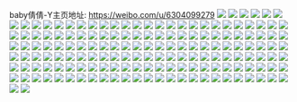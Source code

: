 baby倩倩-Y主页地址: https://weibo.com/u/6304099279 
![](https://wx4.sinaimg.cn/mw2000/006SDmcDly1h9kzoh1jfbj32dc2dcb2a.jpg) 
![](https://wx4.sinaimg.cn/mw2000/006SDmcDly1h9kzo9e41dj31kw2dcnpd.jpg) 
![](https://wx4.sinaimg.cn/mw2000/006SDmcDly1h9jupdi9ufj31o0280x6p.jpg) 
![](https://wx4.sinaimg.cn/mw2000/006SDmcDly1h9jupf5ve2j31o0280u0x.jpg) 
![](https://wx4.sinaimg.cn/mw2000/006SDmcDly1h5lojyxt0tj31nt27su0y.jpg) 
![](https://wx4.sinaimg.cn/mw2000/006SDmcDly1h5lok38jq8j31nt27snpe.jpg) 
![](https://wx4.sinaimg.cn/mw2000/006SDmcDly1h5lok1mepwj31o02807wj.jpg) 
![](https://wx4.sinaimg.cn/mw2000/006SDmcDly1h5lojx79pyj33402c0kjm.jpg) 
![](https://wx4.sinaimg.cn/mw2000/006SDmcDly1gz7mfstmtij31o0280x6p.jpg) 
![](https://wx4.sinaimg.cn/mw2000/006SDmcDly1gz7mftjcayj31o0280kjl.jpg) 
![](https://wx4.sinaimg.cn/mw2000/006SDmcDly1gz7mfu4t92j31o0280qv5.jpg) 
![](https://wx4.sinaimg.cn/mw2000/006SDmcDly1gz7mfux635j31o0280e81.jpg) 
![](https://wx4.sinaimg.cn/mw2000/006SDmcDly1gz2xev0cvgj32c0340kjp.jpg) 
![](https://wx4.sinaimg.cn/mw2000/006SDmcDly1gz2xew1jpyj31zo2vzx6q.jpg) 
![](https://wx4.sinaimg.cn/mw2000/006SDmcDly1gz2xex0lu4j32801o0e81.jpg) 
![](https://wx4.sinaimg.cn/mw2000/006SDmcDly1gz2xez2mo9j32801o0hdt.jpg) 
![](https://wx4.sinaimg.cn/mw2000/006SDmcDly1gz2xeygvt1j32801o0e81.jpg) 
![](https://wx4.sinaimg.cn/mw2000/006SDmcDly1gz0n68mupbj31400u0gw0.jpg) 
![](https://wx4.sinaimg.cn/mw2000/006SDmcDly1gz0n69ag92j30u00u0thh.jpg) 
![](https://wx4.sinaimg.cn/mw2000/006SDmcDly1gz0n67sv2aj30u0140qb0.jpg) 
![](https://wx4.sinaimg.cn/mw2000/006SDmcDly1gz0n67607uj30u00u0q7u.jpg) 
![](https://wx4.sinaimg.cn/mw2000/006SDmcDly1gz0n6a6iqej30u00u07fl.jpg) 
![](https://wx4.sinaimg.cn/mw2000/006SDmcDly1gz0n6asnvhj30u00u0gri.jpg) 
![](https://wx4.sinaimg.cn/mw2000/006SDmcDly1gz0n66ktplj31400u0wjh.jpg) 
![](https://wx4.sinaimg.cn/mw2000/006SDmcDly1gz0n6c1ecfj31400u045a.jpg) 
![](https://wx4.sinaimg.cn/mw2000/006SDmcDly1gxtotnpuq6j30u0140wkj.jpg) 
![](https://wx4.sinaimg.cn/mw2000/006SDmcDly1gxtoto4zp6j30u0140dmd.jpg) 
![](https://wx4.sinaimg.cn/mw2000/006SDmcDly1gxtotndm7gj30u01407az.jpg) 
![](https://wx4.sinaimg.cn/mw2000/006SDmcDly1gubvqm7nktj32801o07wh.jpg) 
![](https://wx4.sinaimg.cn/mw2000/006SDmcDly1gubvqx07o0j62c0340b2b02.jpg) 
![](https://wx4.sinaimg.cn/mw2000/006SDmcDly1gubvqyy11ej62c03407wh02.jpg) 
![](https://wx4.sinaimg.cn/mw2000/006SDmcDly1gubvr16scmj62c03401kx02.jpg) 
![](https://wx4.sinaimg.cn/mw2000/006SDmcDly1gubvqu0bjqj62c0340kjl02.jpg) 
![](https://wx4.sinaimg.cn/mw2000/006SDmcDly1gubvr3a8qlj62c0340hda02.jpg) 
![](https://wx4.sinaimg.cn/mw2000/006SDmcDly1gu87oq9rguj60u014048102.jpg) 
![](https://wx4.sinaimg.cn/mw2000/006SDmcDly1gu87osveljj60u014047t02.jpg) 
![](https://wx4.sinaimg.cn/mw2000/006SDmcDly1gu87ov3z96j60u0140gts02.jpg) 
![](https://wx4.sinaimg.cn/mw2000/006SDmcDly1gu87owggryj60u0140ai702.jpg) 
![](https://wx4.sinaimg.cn/mw2000/006SDmcDly1gu87oxnn1qj60u014046i02.jpg) 
![](https://wx4.sinaimg.cn/mw2000/006SDmcDly1gu87oytmsvj60u0140wnh02.jpg) 
![](https://wx4.sinaimg.cn/mw2000/006SDmcDly1gt8j78mg1rj32bc334npe.jpg) 
![](https://wx4.sinaimg.cn/mw2000/006SDmcDly1gt8j77kdmjj315o1rk1kx.jpg) 
![](https://wx4.sinaimg.cn/mw2000/006SDmcDly1gt51wp6mlaj333h33hu11.jpg) 
![](https://wx4.sinaimg.cn/mw2000/006SDmcDly1gt51wqaw60j31sc2dsx6q.jpg) 
![](https://wx4.sinaimg.cn/mw2000/006SDmcDly1gt51wrn6pzj3340340x6q.jpg) 
![](https://wx4.sinaimg.cn/mw2000/006SDmcDly1gsnas949pfj31900u0jy3.jpg) 
![](https://wx4.sinaimg.cn/mw2000/006SDmcDly1gsnasa8o1pj30u0191q89.jpg) 
![](https://wx4.sinaimg.cn/mw2000/006SDmcDly1gsnas7u9eyj30u0191jxs.jpg) 
![](https://wx4.sinaimg.cn/mw2000/006SDmcDly1gsnasbc1ymj31910u078v.jpg) 
![](https://wx4.sinaimg.cn/mw2000/006SDmcDly1gsnasd2jloj31910u0tgk.jpg) 
![](https://wx4.sinaimg.cn/mw2000/006SDmcDly1gsnasefbf5j31910u010i.jpg) 
![](https://wx4.sinaimg.cn/mw2000/006SDmcDly1grxva4b07xj30u01407c7.jpg) 
![](https://wx4.sinaimg.cn/mw2000/006SDmcDly1grxva4qvthj30u0140wn3.jpg) 
![](https://wx4.sinaimg.cn/mw2000/006SDmcDly1gr63kr2pyjj31sc2ds7wi.jpg) 
![](https://wx4.sinaimg.cn/mw2000/006SDmcDly1gr63ktif4wj33402c0hdv.jpg) 
![](https://wx4.sinaimg.cn/mw2000/006SDmcDly1gr63l83a6ij31400u07cg.jpg) 
![](https://wx4.sinaimg.cn/mw2000/006SDmcDly1gqzjqd3gitj31400u013h.jpg) 
![](https://wx4.sinaimg.cn/mw2000/006SDmcDly1gqzjqc7fgej31400u0ak1.jpg) 
![](https://wx4.sinaimg.cn/mw2000/006SDmcDly1gqzjqeg37dj30u0140k19.jpg) 
![](https://wx4.sinaimg.cn/mw2000/006SDmcDly1gqzjqfhww8j31400u04e4.jpg) 
![](https://wx4.sinaimg.cn/mw2000/006SDmcDly1gqek3zyax4j30u019013y.jpg) 
![](https://wx4.sinaimg.cn/mw2000/006SDmcDly1gq1nrvivvij31sc2dskjl.jpg) 
![](https://wx4.sinaimg.cn/mw2000/006SDmcDly1gq1nryx0ioj31sc2ds4qr.jpg) 
![](https://wx4.sinaimg.cn/mw2000/006SDmcDly1gq1ns0njzhj31sc2ds7wi.jpg) 
![](https://wx4.sinaimg.cn/mw2000/006SDmcDly1gq1ns3tsmrj31sc2dshdu.jpg) 
![](https://wx4.sinaimg.cn/mw2000/006SDmcDly1go0sd2w252j31o02801kx.jpg) 
![](https://wx4.sinaimg.cn/mw2000/006SDmcDly1gnzualeteaj31sg2dshdt.jpg) 
![](https://wx4.sinaimg.cn/mw2000/006SDmcDly1gnzuamm8xuj31sg2dsqv5.jpg) 
![](https://wx4.sinaimg.cn/mw2000/006SDmcDly1gnqz2uvxkwj31fu25s7wh.jpg) 
![](https://wx4.sinaimg.cn/mw2000/006SDmcDly1gnqz2u3wtaj31fu25snok.jpg) 
![](https://wx4.sinaimg.cn/mw2000/006SDmcDly1gnn700ydgpj31sg2dsnpd.jpg) 
![](https://wx4.sinaimg.cn/mw2000/006SDmcDly1gnn6zyhmmkj31sg2dsnpd.jpg) 
![](https://wx4.sinaimg.cn/mw2000/006SDmcDly1gnjkkv0k5uj32ds1sghdt.jpg) 
![](https://wx4.sinaimg.cn/mw2000/006SDmcDly1gnjkkvwkp4j31sg2dshdt.jpg) 
![](https://wx4.sinaimg.cn/mw2000/006SDmcDly1gnjkkwujlrj32c0340kjl.jpg) 
![](https://wx4.sinaimg.cn/mw2000/006SDmcDly1gn3rcyq30gj337k4tchdx.jpg) 
![](https://wx4.sinaimg.cn/mw2000/006SDmcDly1gn3rd85psaj322o340hdu.jpg) 
![](https://wx4.sinaimg.cn/mw2000/006SDmcDly1gn3rd57e6kj322o340kjm.jpg) 
![](https://wx4.sinaimg.cn/mw2000/006SDmcDly1gn3rewbhhaj337k4tcb2f.jpg) 
![](https://wx4.sinaimg.cn/mw2000/006SDmcDly1gn3rdbfsqfj322o340b2a.jpg) 
![](https://wx4.sinaimg.cn/mw2000/006SDmcDly1gn3rd9mvzfj322o340b2a.jpg) 
![](https://wx4.sinaimg.cn/mw2000/006SDmcDly1gn3reii9b4j337k4tce86.jpg) 
![](https://wx4.sinaimg.cn/mw2000/006SDmcDly1gn3rerxracj34tc37ke87.jpg) 
![](https://wx4.sinaimg.cn/mw2000/006SDmcDly1gn3rezkfm7j337k4tc4qv.jpg) 
![](https://wx4.sinaimg.cn/mw2000/006SDmcDly1glk1f70d20j31sg2ds7wh.jpg) 
![](https://wx4.sinaimg.cn/mw2000/006SDmcDly1glk1f7ujk8j31sg2dsb29.jpg) 
![](https://wx4.sinaimg.cn/mw2000/006SDmcDly1glk1f8z3v2j31sg2ds7wh.jpg) 
![](https://wx4.sinaimg.cn/mw2000/006SDmcDly1glk1f9tzrcj31sg2dsb29.jpg) 
![](https://wx4.sinaimg.cn/mw2000/006SDmcDly1glbtqc0eydj31o0280qv5.jpg) 
![](https://wx4.sinaimg.cn/mw2000/006SDmcDly1gl8okef58qj32c03401kz.jpg) 
![](https://wx4.sinaimg.cn/mw2000/006SDmcDly1gl8okb26i1j33412c0npd.jpg) 
![](https://wx4.sinaimg.cn/mw2000/006SDmcDly1gl8ok899uwj32c0340e83.jpg) 
![](https://wx4.sinaimg.cn/mw2000/006SDmcDly1gl8ok9qns2j32c0340npf.jpg) 
![](https://wx4.sinaimg.cn/mw2000/006SDmcDly1gl683ve9d1j32801o0npd.jpg) 
![](https://wx4.sinaimg.cn/mw2000/006SDmcDly1gl685rlsy9j33402c0b2a.jpg) 
![](https://wx4.sinaimg.cn/mw2000/006SDmcDly1gkde9u1asej31fu25snok.jpg) 
![](https://wx4.sinaimg.cn/mw2000/006SDmcDly1gkde9umif0j325s1fue81.jpg) 
![](https://wx4.sinaimg.cn/mw2000/006SDmcDly1gkde9vazl7j325s1fu7wh.jpg) 
![](https://wx4.sinaimg.cn/mw2000/006SDmcDly1gkde9w1ha8j31fu25s7wh.jpg) 
![](https://wx4.sinaimg.cn/mw2000/006SDmcDly1gk7b1hw617j32801o04qp.jpg) 
![](https://wx4.sinaimg.cn/mw2000/006SDmcDly1gk7b1gxqkpj32801o0qv5.jpg) 
![](https://wx4.sinaimg.cn/mw2000/006SDmcDly1gk7b1ikje2j32801o07wh.jpg) 
![](https://wx4.sinaimg.cn/mw2000/006SDmcDly1gk4zh8ty5vj32801o0qv5.jpg) 
![](https://wx4.sinaimg.cn/mw2000/006SDmcDly1gk4zhbg2r0j32801o0u0x.jpg) 
![](https://wx4.sinaimg.cn/mw2000/006SDmcDly1gk3u9ohgbbj31o02807wh.jpg) 
![](https://wx4.sinaimg.cn/mw2000/006SDmcDly1gk3u9pm18fj31o0280b29.jpg) 
![](https://wx4.sinaimg.cn/mw2000/006SDmcDly1gk3u9rqhuyj31o02807wh.jpg) 
![](https://wx4.sinaimg.cn/mw2000/006SDmcDly1gk3u9nr26kj31o02807wh.jpg) 
![](https://wx4.sinaimg.cn/mw2000/006SDmcDly1gk0jo549jxj32801o0e81.jpg) 
![](https://wx4.sinaimg.cn/mw2000/006SDmcDly1gjk7rdr64yj32c0340e85.jpg) 
![](https://wx4.sinaimg.cn/mw2000/006SDmcDly1gjk7rffrnoj32ba333u0x.jpg) 
![](https://wx4.sinaimg.cn/mw2000/006SDmcDly1gjk7rjlj36j32bb3334qq.jpg) 
![](https://wx4.sinaimg.cn/mw2000/006SDmcDly1gjk7rle3a1j31o0280x6p.jpg) 
![](https://wx4.sinaimg.cn/mw2000/006SDmcDly1gjddfx68ynj33402c0kjn.jpg) 
![](https://wx4.sinaimg.cn/mw2000/006SDmcDly1gjddg0d5hzj33402c0qv6.jpg) 
![](https://wx4.sinaimg.cn/mw2000/006SDmcDly1gjddg34rc2j32c0340e82.jpg) 
![](https://wx4.sinaimg.cn/mw2000/006SDmcDly1gjddfuyenvj32c03404qq.jpg) 
![](https://wx4.sinaimg.cn/mw2000/006SDmcDly1gjddg5a82gj32c03401ky.jpg) 
![](https://wx4.sinaimg.cn/mw2000/006SDmcDly1gjc0lp54orj32c0340x6q.jpg) 
![](https://wx4.sinaimg.cn/mw2000/006SDmcDly1gjc0lz7deqj33402c0kjp.jpg) 
![](https://wx4.sinaimg.cn/mw2000/006SDmcDly1gjc0lhe47hj31hc0u0qly.jpg) 
![](https://wx4.sinaimg.cn/mw2000/006SDmcDly1gjc0m07ghgj31b60tytl1.jpg) 
![](https://wx4.sinaimg.cn/mw2000/006SDmcDly1gj9u6ldwukj32801o0kgz.jpg) 
![](https://wx4.sinaimg.cn/mw2000/006SDmcDly1gj9u6mfmmtj32801o04qp.jpg) 
![](https://wx4.sinaimg.cn/mw2000/006SDmcDly1gj9u6ngce9j32801o01kx.jpg) 
![](https://wx4.sinaimg.cn/mw2000/006SDmcDly1gj46zmrx40j31o0280kjl.jpg) 
![](https://wx4.sinaimg.cn/mw2000/006SDmcDly1gj46zox007j33402c0qv5.jpg) 
![](https://wx4.sinaimg.cn/mw2000/006SDmcDly1gj46zqgb78j33402c0hdt.jpg) 
![](https://wx4.sinaimg.cn/mw2000/006SDmcDly1gj46zsfwazj33402c0qv5.jpg) 
![](https://wx4.sinaimg.cn/mw2000/006SDmcDly1giziu0i88bj31o0280hdt.jpg) 
![](https://wx4.sinaimg.cn/mw2000/006SDmcDly1giziu2twduj32c0340b2b.jpg) 
![](https://wx4.sinaimg.cn/mw2000/006SDmcDly1giziubwgvsj33402c0x6s.jpg) 
![](https://wx4.sinaimg.cn/mw2000/006SDmcDly1giziu4szvkj32c03404qq.jpg) 
![](https://wx4.sinaimg.cn/mw2000/006SDmcDly1giziu7my9jj32c03407wi.jpg) 
![](https://wx4.sinaimg.cn/mw2000/006SDmcDly1giziu95q4lj32c0340qv5.jpg) 
![](https://wx4.sinaimg.cn/mw2000/006SDmcDly1gisv73ln7oj32801o01kx.jpg) 
![](https://wx4.sinaimg.cn/mw2000/006SDmcDly1gisv721ff8j31o0280npd.jpg) 
![](https://wx4.sinaimg.cn/mw2000/006SDmcDly1gisv75kt6tj31o0280b29.jpg) 
![](https://wx4.sinaimg.cn/mw2000/006SDmcDly1gipdnerwyyj31jf21whdt.jpg) 
![](https://wx4.sinaimg.cn/mw2000/006SDmcDly1gipdngfygrj31o02801ky.jpg) 
![](https://wx4.sinaimg.cn/mw2000/006SDmcDly1gipdnfqp14j31o0280e81.jpg) 
![](https://wx4.sinaimg.cn/mw2000/006SDmcDly1gipdnh3tczj31o0280b29.jpg) 
![](https://wx4.sinaimg.cn/mw2000/006SDmcDly1gilygwo7ugj32c03404qq.jpg) 
![](https://wx4.sinaimg.cn/mw2000/006SDmcDly1gilygzc5irj30v91vo7wl.jpg) 
![](https://wx4.sinaimg.cn/mw2000/006SDmcDly1gilyh08fouj32801o0kgr.jpg) 
![](https://wx4.sinaimg.cn/mw2000/006SDmcDly1gilyh1gdcbj33402c0qv5.jpg) 
![](https://wx4.sinaimg.cn/mw2000/006SDmcDly1gii6lpd6esj32801o07sw.jpg) 
![](https://wx4.sinaimg.cn/mw2000/006SDmcDly1gii6lqy2z2j32801o0h9c.jpg) 
![](https://wx4.sinaimg.cn/mw2000/006SDmcDly1gii6ltg4uwj32801o0hbv.jpg) 
![](https://wx4.sinaimg.cn/mw2000/006SDmcDly1gii6m5heaaj32c02c0u0y.jpg) 
![](https://wx4.sinaimg.cn/mw2000/006SDmcDly1gii6oxsdidj33402c01kz.jpg) 
![](https://wx4.sinaimg.cn/mw2000/006SDmcDly1gii6m1rgxhj32c0340qv7.jpg) 
![](https://wx4.sinaimg.cn/mw2000/006SDmcDly1gii6lngjldj32c03401l0.jpg) 
![](https://wx4.sinaimg.cn/mw2000/006SDmcDly1gii6me3t3wj33402c0qv5.jpg) 
![](https://wx4.sinaimg.cn/mw2000/006SDmcDly1gii6mg205sj33402c0u0x.jpg) 
![](https://wx4.sinaimg.cn/mw2000/006SDmcDly1gihb11azetj327u1o0dz2.jpg) 
![](https://wx4.sinaimg.cn/mw2000/006SDmcDly1gihb10nsvvj327u1o0ng9.jpg) 
![](https://wx4.sinaimg.cn/mw2000/006SDmcDly1gihb11ui77j30v90neqid.jpg) 
